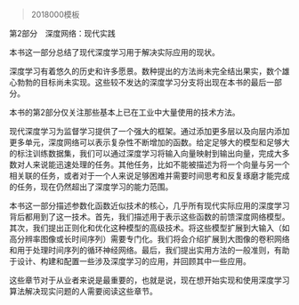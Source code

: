 # 
> 2018000模板



第2部分　深度网络：现代实践




本书这一部分总结了现代深度学习用于解决实际应用的现状。

深度学习有着悠久的历史和许多愿景。数种提出的方法尚未完全结出果实，数个雄心勃勃的目标尚未实现。这些较不发达的深度学习分支将出现在本书的最后一部分。

本书的第2部分仅关注那些基本上已在工业中大量使用的技术方法。

现代深度学习为监督学习提供了一个强大的框架。通过添加更多层以及向层内添加更多单元，深度网络可以表示复杂性不断增加的函数。给定足够大的模型和足够大的标注训练数据集，我们可以通过深度学习将输入向量映射到输出向量，完成大多数对人来说能迅速处理的任务。其他任务，比如不能被描述为将一个向量与另一个相关联的任务，或者对于一个人来说足够困难并需要时间思考和反复琢磨才能完成的任务，现在仍然超出了深度学习的能力范围。

本书这一部分描述参数化函数近似技术的核心，几乎所有现代实际应用的深度学习背后都用到了这一技术。首先，我们描述用于表示这些函数的前馈深度网络模型。其次，我们提出正则化和优化这种模型的高级技术。将这些模型扩展到大输入（如高分辨率图像或长时间序列）需要专门化。我们将会介绍扩展到大图像的卷积网络和用于处理时间序列的循环神经网络。最后，我们提出实用方法的一般准则，有助于设计、构建和配置一些涉及深度学习的应用，并回顾其中一些应用。

这些章节对于从业者来说是最重要的，也就是说，现在想开始实现和使用深度学习算法解决现实问题的人需要阅读这些章节。

